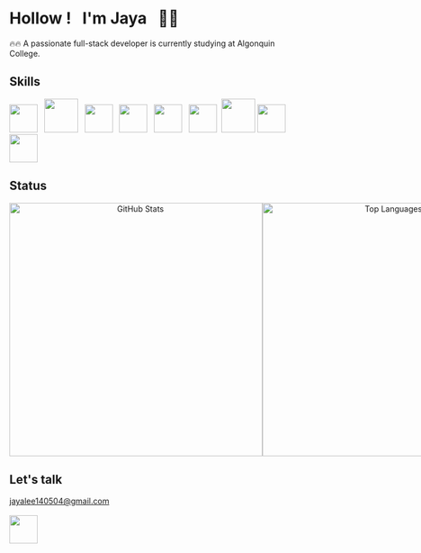 # Hollow&nbsp;!&nbsp;&nbsp; I'm Jaya&nbsp;&nbsp; 🙌🏻

<!--
**JayaLeein/JayaLeein** is a ✨ _special_ ✨ repository because its `README.md` (this file) appears on your GitHub profile.

Here are some ideas to get you started:

- 🔭 I’m currently working on ...
- 🌱 I’m currently learning ...
- 👯 I’m looking to collaborate on ...
- 🤔 I’m looking for help with ...
- 💬 Ask me about ...
- 📫 How to reach me: ...
- 😄 Pronouns: ...
- ⚡ Fun fact: ...
-->

🔥🔥 A passionate full-stack developer is currently studying at Algonquin College.

## Skills
<img src="https://github.com/JayaLeein/JayaLeein/assets/56601790/731d2b7a-2f06-4203-9265-6574d99b9f29" height="50" />&nbsp;&nbsp;
<img src="https://github.com/JayaLeein/JayaLeein/assets/56601790/3740fe6e-746f-4f2e-a84e-8490020ccd6c" height="60" />&nbsp;&nbsp;
<img src="https://github.com/JayaLeein/JayaLeein/assets/56601790/bafa1486-b38e-4fad-b472-23f1deb1028f" height="50" />&nbsp;&nbsp;
<img src="https://github.com/JayaLeein/JayaLeein/assets/56601790/64c0160d-f5d9-48c6-a245-a88626f198d8" height="50" />&nbsp;&nbsp;
<img src="https://github.com/JayaLeein/JayaLeein/assets/56601790/30a48ec7-3dec-451b-a864-facce0bb3fd0" height="50" />&nbsp;&nbsp;
<img src="https://github.com/JayaLeein/JayaLeein/assets/56601790/9c3d3906-334f-4855-ab82-ae311f5c89e3" height="50" />&nbsp;
<img src="https://github.com/JayaLeein/JayaLeein/assets/56601790/5fc4713d-d9cb-4bbb-800a-0b77285ab036" height="60" />
<img src="https://github.com/JayaLeein/JayaLeein/assets/56601790/74d5cb8c-4366-4ff1-8d20-f81a376b5743" height="50" />
<img src="https://github.com/JayaLeein/JayaLeein/assets/56601790/cef6f173-f0fd-4eea-a067-4de2bfb433cf" height="50" />

## Status
<div style="display: flex; justify-content: space-between;">
  <div style="text-align: center;">
    <img src="https://github-readme-stats.vercel.app/api?username=JayaLeein&show_icons=false" width="450" alt="GitHub Stats">
  </div>

  <div style="text-align: center;">
    <img src="https://github-readme-stats.vercel.app/api/top-langs/?username=JayaLeein&layout=compact&show_icons=false" width="450" alt="Top Languages">
  </div>
</div>

## Let's talk

jayalee140504@gmail.com
</br>
</br>
<img src="https://github.com/JayaLeein/JayaLeein/assets/56601790/3a1c8929-f385-4210-b1e2-ace4f464588c" height="50" />
